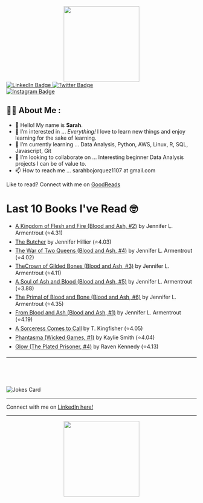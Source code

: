 
<div id="header" align="center">
  <img src="https://media.giphy.com/media/h8mSIeTWzDFooj3hgT/giphy.gif" width="200"/>
</div>

<div id="badges">
  <a href="https://www.linkedin.com/in/sarahjbojorquez/">
    <img src="https://img.shields.io/badge/LinkedIn-blue?style=for-the-badge&logo=linkedin&logoColor=white" alt="LinkedIn Badge"/>
  </a>

  <a href="https://twitter.com/Sarahjbojorquez">
    <img src="https://img.shields.io/badge/Twitter-green?style=for-the-badge&logo=twitter&logoColor=white" alt="Twitter Badge"/>
  </a>
</div>

 <a href="https://www.instagram.com/sarahjbojorquez/">
    <img src="https://img.shields.io/badge/Instagram-blueviolet?style=for-the-badge&logo=Instagram&logoColor=white" alt="Instagram Badge"/>
  </a>
<div></div>
<div></div>

## :woman_technologist: About Me :

- 👋 Hello!  My name is **Sarah**.
- 👀 I’m interested in ... *Everything!* I love to learn new things and enjoy learning for the sake of learning.
- 🌱 I’m currently learning ... Data Analysis, Python, AWS, Linux, R, SQL, Javascript, Git
- 💞️ I’m looking to collaborate on ... Interesting beginner Data Analysis projects I can be of value to.
- 📫 How to reach me ... sarahbojorquez1107 at gmail.com

Like to read? Connect with me on <a href="https://www.goodreads.com/user/show/97230998-sarah-bojorquez-lopez">GoodReads</a>
<div></div>
<div></div>

# Last 10 Books I've Read 🤓
<!-- GOODREADS-LIST:START -->
- [A Kingdom of Flesh and Fire (Blood and Ash, #2)](https://www.goodreads.com/review/show/7692918863?utm_medium=api&utm_source=rss) by Jennifer L. Armentrout (⭐️4.31)
- [The Butcher](https://www.goodreads.com/review/show/7719195087?utm_medium=api&utm_source=rss) by Jennifer Hillier (⭐️4.03)
- [The War of Two Queens (Blood and Ash, #4)](https://www.goodreads.com/review/show/7719197398?utm_medium=api&utm_source=rss) by Jennifer L. Armentrout (⭐️4.02)
- [The ​Crown of Gilded Bones (Blood and Ash, #3)](https://www.goodreads.com/review/show/7719196922?utm_medium=api&utm_source=rss) by Jennifer L. Armentrout (⭐️4.11)
- [A Soul of Ash and Blood (Blood and Ash, #5)](https://www.goodreads.com/review/show/7719197833?utm_medium=api&utm_source=rss) by Jennifer L. Armentrout (⭐️3.88)
- [The Primal of Blood and Bone (Blood and Ash, #6)](https://www.goodreads.com/review/show/7719198151?utm_medium=api&utm_source=rss) by Jennifer L. Armentrout (⭐️4.35)
- [From Blood and Ash (Blood and Ash, #1)](https://www.goodreads.com/review/show/7692894238?utm_medium=api&utm_source=rss) by Jennifer L. Armentrout (⭐️4.19)
- [A Sorceress Comes to Call](https://www.goodreads.com/review/show/7675743279?utm_medium=api&utm_source=rss) by T. Kingfisher (⭐️4.05)
- [Phantasma (Wicked Games, #1)](https://www.goodreads.com/review/show/7692917580?utm_medium=api&utm_source=rss) by Kaylie Smith (⭐️4.04)
- [Glow (The Plated Prisoner, #4)](https://www.goodreads.com/review/show/7668348424?utm_medium=api&utm_source=rss) by Raven Kennedy (⭐️4.13)
<!-- GOODREADS-LIST:END -->

---

<p>&nbsp;</p>
<p>&nbsp;</p>

<img src="https://readme-jokes.vercel.app/api?hideBorder&theme=cobalt&qColor=%23944bcc&aColor=%23bbdb51" alt="Jokes Card" />
<div></div>
<div></div>

---

Connect with me on [LinkedIn here!](https://www.linkedin.com/in/sarahjbojorquez/)


---

<div align="center">
  <img src="https://media.giphy.com/media/dU6iSeuBBsN9OpTg5P/giphy.gif" width="200"/>
</div>
